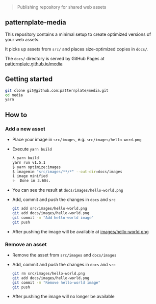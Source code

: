 > Publishing repository for shared web assets

## patternplate-media

This repository contains a minimal setup to create
optimized versions of your web assets. 

It picks up assets from `src/` and places size-optimized copies
in `docs/`. 

The `docs/` directory is served by GitHub Pages at [patternplate.github.io/media](https://patternplate.github.io/media)

## Getting started

```bash
git clone git@github.com:patternplate/media.git
cd media
yarn
```

## How to

### Add a new asset

* Place your image in `src/images`, e.g. `src/images/hello-word.png`

* Execute `yarn build`

  ```bash
  λ yarn build
  yarn run v1.5.1
  $ yarn optimize:images
  $ imagemin "src/images/**/*" --out-dir=docs/images
  1 image minified
  ✨  Done in 3.68s.
  ```

* You can see the result at `docs/images/hello-world.png`

* Add, commit and push the changes in `docs` and `src`

  ```bash
  git add src/images/hello-world.png
  git add docs/images/hello-world.png
  git commit -m "Add hello-world image"
  git push
  ```

* After pushing the image will be available at [images/hello-world.png](https://patternplate.github.io/media/images/hello-world.png)

### Remove an asset

* Remove the asset from `src/images` and `docs/images`

* Add, commit and push the changes in `docs` and `src`

  ```bash
  git rm src/images/hello-world.png
  git add docs/images/hello-world.png
  git commit -m "Remove hello-world image"
  git push
  ```

* After pushing the image will no longer be available
